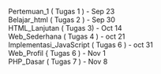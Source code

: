 Pertemuan_1 ( Tugas 1 ) - Sep 23 
<br>
Belajar_html ( Tugas 2 ) - Sep 30
<br>
HTML_Lanjutan ( Tugas 3) - Oct 14
<br>
Web_Sederhana ( Tugas 4 ) - oct 21
<br>
Implementasi_JavaScript ( Tugas 6 ) - oct 31
<br>
Web_Profil { Tugas 6 ) - Nov 1
<br>
PHP_Dasar ( Tugas 7 ) - Nov 8
